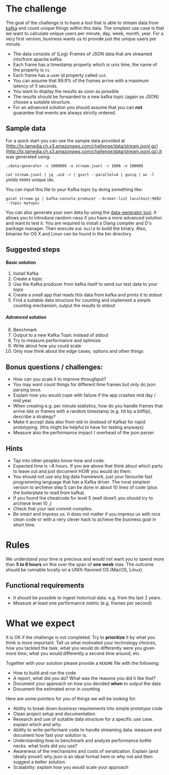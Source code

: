 # The challenge

The goal of the challenge is to have a tool that is able to stream data from 
[kafka](http://kafka.apache.org/) and count unique things within this data. The simplest use case is
that we want to calculate unique users per minute, day, week, month, year. For a very first version, 
business wants us to provide just the unique users per minute.   

- The data consists of (Log)-Frames of JSON data that are streamed into/from apache kafka. 
- Each frame has a timestamp property which is unix time, the name of the property is `ts`.
- Each frame has a user id property called `uid`. 
- You can assume that 99.9% of the frames arrive with a maximum latency of 5 seconds. 
- You want to display the results as soon as possible
- The results should be forwarded to a new kafka topic (again as JSON) choose a suitable structure. 
- For an advanced solution you should assume that you can **not** guarantee that events are always 
  strictly ordered.

## Sample data
For a quick start you can use the sample data provided at [http://tx.tamedia.ch.s3.amazonaws.com/challenge/data/stream.jsonl.gz](http://tx.tamedia.ch.s3.amazonaws.com/challenge/data/stream.jsonl.gz).It was generated using:
```shell script
./data-generator -c 1000000 -o stream.jsonl -r 1000 -n 100000
```

`cat stream.jsonl | jq .uid -r | gsort --parallel=4 | guniq | wc -l` yields `99993` unique ids.

You can input this file to your Kafka topic by doing something like:
```shell script
gzcat stream.gz | kafka-console-producer --broker-list localhost:9092 --topic mytopic
```  

You can also generate your own data by using the [data-generator tool](https://github.com/tamediadigital/hiring-challenges/tree/master/data-engineer-challenge/data-generator). It allows you to introduce random-ness if you have a more advanced solution and 
want to test it. You are required to install a Dlang compiler and D's package manager. Then 
execute `dub build` to build the binary. Also, binaries for OS X and Linux can be found in the bin 
directory.

## Suggested steps

#### Basic solution
1. Install Kafka
2. Create a topic
3. Use the Kafka producer from kafka itself to send our test data to your topic
4. Create a small app that reads this data from kafka and prints it to stdout
5. Find a suitable data structure for counting and implement a simple counting mechanism, output 
   the results to stdout

##### Advanced solution
6. Benchmark 
7. Output to a new Kafka Topic instead of stdout
8. Try to measure performance and optimize
9. Write about how you could scale
10. Only now think about the edge cases, options and other things

## Bonus questions / challenges:

- How can you scale it to improve throughput?
- You may want count things for different time frames but only do json parsing once.
- Explain how you would cope with failure if the app crashes mid day / mid year. 
- When creating e.g. per minute statistics, how do you handle frames that arrive late or frames 
  with a random timestamp (e.g. hit by a bitflip), describe a strategy?
- Make it accept data also from std-in (instead of Kafka) for rapid prototyping. (this might be 
  helpful to have for testing anyways)
- Measure also the performance impact / overhead of the json parser

## Hints
- Tap into other peoples know-how and code. 
- Expected time is ~8 hours. If you are above that think about which parts to leave out and just document HOW you 
would do them. 
- You should not use any big data framework, just your favourite fast programming language that has a Kafka driver. 
The most simplest version to archieve step 5 can be done in about 10 lines of code (plus the boilerplate to read from 
kafka). 
- If you found the cheatcode for level 5 (well done!) you should try to archieve level 10 ;)
- Check that your last commit compiles.
- Be smart and impress us. It does not matter if you impress us with nice clean code or with a very clever hack to 
achieve the business goal in short time.

# Rules
We understand your time is precious and would not want you to spend more than **5 to 8 hours** on 
this over the span of **one week** max. The outcome should be runnable locally on a UNIX-flavored 
OS (MacOS, Linux).

## Functional requirements
- It should be possible to ingest historical data. e.g. from the last 2 years.
- Measure at least one performance metric (e.g. frames per second)

# What we expect
It is OK if the challenge is not completed. Try to **prioritize** it by what you think is more 
important. Tell us what motivated your technology choices, how you tackled the task, what you would 
do differently were you given more time, what you would differently a second time around, etc.

Together with your solution please provide a `README` file with the following:
- How to build and run the code
- A report, what did you do? What was the reasons you did it like that?
- Document your approach on how you decided **when** to output the data 
- Document the estimated error in counting

Here are some pointers for you of things we will be looking for:
- Ability to break down *business* requirements into simple prototype code
- Clean project setup and documentation
- Research and use of suitable data structure for a specific use case. explain which and why.
- Ability to write performant code to handle streaming data. measure and document _how_ fast your solution is.
- Understanding how to benchmark and analyze performance bottle necks. what tools did you use?
- Awareness of the mechanisms and costs of serialization. Explain (and ideally prove!) why json is an ideal format 
here or why not and then suggest a better solution.
- Scalability: _explain_ how you _would_ scale your approach

